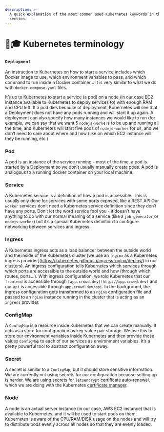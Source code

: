 ```yaml
---
description: >-
  A quick explanation of the most common used Kubernetes keywords in this
  section.
---
```


# 👩🎓 Kubernetes terminology

### `Deployment`

An instruction to Kubernetes on how to start a service includes which Docker image to use, which environment variables to pass, and which command to run inside a Docker container... It is very similar to what we do with `docker-compose.yaml` files.

It’s up to Kubernetes to start a service (a pod) on a node (in our case EC2 instance available to Kubernetes to deploy services to) with enough RAM and CPU left. If a pod dies because of deployment, Kubernetes will see that a Deployment does not have any pods running and will start it up again. A deployment can also specify how many instances we would like to run (for example, we can say that we want 5 `nodejs-workers` to be up and running all the time, and Kubernetes will start five pods of `nodejs-worker` for us, and we don’t need to care about where and how (like on which EC2 instance will they be running, etc.)

### Pod

A pod is an instance of the service running - most of the time, a pod is started by a Deployment so we don’t usually manually create pods. A pod is analogous to a running docker container on your local machine.

### Service

A Kubernetes service is a definition of how a pod is accessible. This is usually only done for services with some ports exposed, like a REST API.Our `worker` services don’t need a Kubernetes service definition since they don’t have any ports. Don’t let the word service fool you - it doesn’t have anything to do with our normal meaning of a service (like a `job-generator` or `nodejs-worker`) but it’s a special Kubernetes definition to configure networking between services and ingress.

### Ingress

A Kubernetes ingress acts as a load balancer between the outside world and the inside of the Kubernetes cluster (we use an `[nginx` as a Kubernetes ingress provider]\(https://kubernetes.github.io/ingress-nginx/deploy/) in our clusters). An ingress configuration tells Kubernetes which services through which ports are accessible to the outside world and how (through which routes, ports…). With ingress configuration, we told Kubernetes that our `frontend` is accessible through `[app.crowd.dev](http://app.crowd.dev)` and our `api` is accessible through `app.crowd.dev/api`. In the background, the ingress configuration gets transformed to an `nginx` configuration file and passed to an `nginx` instance running in the cluster that is acting as an `ingress` provider.

### ConfigMap

A `ConfigMap` is a resource inside Kubernetes that we can create manually. It acts as a store for configuration as key-value pair storage. We use this to store our environment variables inside Kubernetes and then provide those values   `ConfigMap` to each of our services as environment variables. It’s a pretty powerful tool to abstract configuration away.

### Secret

A secret is similar to a `ConfigMap`, but it should store sensitive information. We are currently not using secrets for our configuration because setting up is harder. We are using secrets for `letsencrypt` certificate auto-renewal, which we are doing with the Kubernetes [certificate manager](https://cert-manager.io/docs/).

### Node

A node is an actual server instance (in our case, AWS EC2 instance) that is available to Kubernetes, and it will be used to start pods on them. Kubernetes is aware of the CPU/RAM/DISK usage on the nodes and will try to distribute pods evenly across all nodes so that they are evenly loaded.
